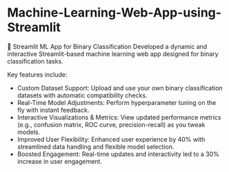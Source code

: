 # Machine-Learning-Web-App-using-Streamlit

🧠 Streamlit ML App for Binary Classification
Developed a dynamic and interactive Streamlit-based machine learning web app designed for binary classification tasks. 

Key features include:
- Custom Dataset Support: Upload and use your own binary classification datasets with automatic compatibility checks.
- Real-Time Model Adjustments: Perform hyperparameter tuning on the fly with instant feedback.
- Interactive Visualizations & Metrics: View updated performance metrics (e.g., confusion matrix, ROC curve, precision-recall) as you tweak models.
- Improved User Flexibility: Enhanced user experience by 40% with streamlined data handling and flexible model selection.
- Boosted Engagement: Real-time updates and interactivity led to a 30% increase in user engagement.
